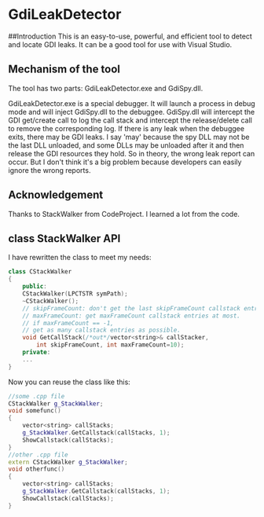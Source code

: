 # GdiLeakDetector
##Introduction
This is an easy-to-use, powerful, and efficient tool to detect and locate GDI leaks. It can be a good tool for use with Visual Studio.

## Mechanism of the tool
The tool has two parts: GdiLeakDetector.exe and GdiSpy.dll.

GdiLeakDetector.exe is a special debugger. It will launch a process in debug mode and will inject GdiSpy.dll to the debuggee. GdiSpy.dll will intercept the GDI get/create call to log the call stack and intercept the release/delete call to remove the corresponding log. If there is any leak when the debuggee exits, there may be GDI leaks. I say 'may' because the spy DLL may not be the last DLL unloaded, and some DLLs may be unloaded after it and then release the GDI resources they hold. So in theory, the wrong leak report can occur. But I don't think it's a big problem because developers can easily ignore the wrong reports.

## Acknowledgement
Thanks to StackWalker from CodeProject. I learned a lot from the code.

## class StackWalker API
I have rewritten the class to meet my needs:

```cpp
class CStackWalker
{ 
    public: 
    CStackWalker(LPCTSTR symPath); 
    ~CStackWalker(); 
    // skipFrameCount: don't get the last skipFrameCount callstack entries. 
    // maxFrameCount: get maxFrameCount callstack entries at most. 
    // if maxFrameCount == -1, 
    // get as many callstack entries as possible. 
    void GetCallStack(/*out*/vector<string>& callStacker, 
        int skipFrameCount, int maxFrameCount=10); 
    private: 
    ... 
}
```
Now you can reuse the class like this:

```cpp
//some .cpp file 
CStackWalker g_StackWalker; 
void somefunc() 
{ 
    vector<string> callStacks; 
    g_StackWalker.GetCallstack(callStacks, 1); 
    ShowCallstack(callStacks); 
} 
//other .cpp file 
extern CStackWalker g_StackWalker; 
void otherfunc() 
{ 
    vector<string> callStacks; 
    g_StackWalker.GetCallstack(callStacks, 1); 
    ShowCallstack(callStacks); 
}
```
